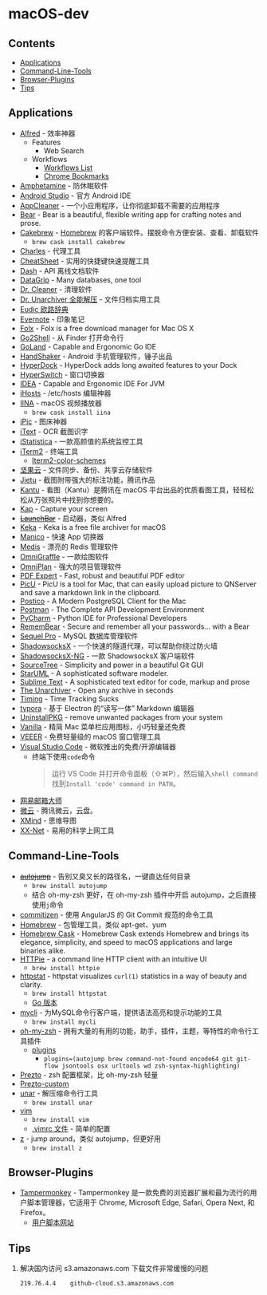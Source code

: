 # macOS-dev

## Contents

- [Applications](#Applications)
- [Command-Line-Tools](#Command-Line-Tools)
- [Browser-Plugins](#Browser-Plugins)
- [Tips](#Tips)

## Applications

- [Alfred](https://www.alfredapp.com/) - 效率神器
  - Features
    - Web Search
  - Workflows
    - [Workflows List](http://www.alfredworkflow.com/ "第三方工作流下载网站 @hzlzh")
    - [Chrome Bookmarks](http://www.packal.org/workflow/chrome-bookmarks-0)
- [Amphetamine](https://itunes.apple.com/cn/app/amphetamine/id937984704?mt=12) - 防休眠软件
- [Android Studio](https://developer.android.google.cn/studio/index.html) - 官方 Android IDE
- [AppCleaner](http://freemacsoft.net/appcleaner/) - 一个小应用程序，让你彻底卸载不需要的应用程序
- [Bear](http://www.bear-writer.com/) - Bear is a beautiful, flexible writing app for crafting notes and prose.
- [Cakebrew](https://www.cakebrew.com/) - [Homebrew](https://brew.sh/) 的客户端软件。摆脱命令方便安装、查看、卸载软件
  - `brew cask install cakebrew`
- [Charles](https://www.charlesproxy.com/) - 代理工具
- [CheatSheet](https://www.mediaatelier.com/CheatSheet/) - 实用的快捷键快速提醒工具
- [Dash](https://kapeli.com/dash) - API 离线文档软件
- [DataGrip](https://www.jetbrains.com/datagrip/) - Many databases, one tool
- [Dr. Cleaner](https://www.drcleaner.com/zh-hans/dr-cleaner/) - 清理软件
- [Dr. Unarchiver 全能解压](https://www.drcleaner.com/zh-hans/dr-unarchiver/) - 文件归档实用工具
- [Eudic 欧路辞典](https://dict.eudic.net/ "官网")
- [Evernote](https://www.yinxiang.com/ "官网") - 印象笔记
- [Folx](https://mac.eltima.com/download-manager.html "官网") - Folx is a free download manager for Mac OS X
- [Go2Shell](http://zipzapmac.com/Go2Shell) - 从 Finder 打开命令行
- [GoLand](https://www.jetbrains.com/go/) - Capable and Ergonomic Go IDE
- [HandShaker](https://www.smartisan.com/apps/handshaker) - Android 手机管理软件，锤子出品
- [HyperDock](https://bahoom.com/hyperdock) - HyperDock adds long awaited features to your Dock
- [HyperSwitch](https://bahoom.com/hyperswitch) - 窗口切换器
- [IDEA](https://www.jetbrains.com/idea/) - Capable and Ergonomic IDE For JVM
- [iHosts](https://toolinbox.net/iHosts/) - /etc/hosts 编辑神器
- [IINA](https://lhc70000.github.io/iina/zh-cn/) - macOS 视频播放器
  - `brew cask install iina`
- [iPic](https://toolinbox.net/iPic/) - 图床神器
- [iText](https://toolinbox.net/iText/) - OCR 截图识字
- [iStatistica](http://www.imagetasks.com/system-battery-network-monitor-widget/) - 一款高颜值的系统监控工具
- [iTerm2](https://www.iterm2.com/) - 终端工具
  - [Iterm2-color-schemes](http://iterm2colorschemes.com/)
- [坚果云](https://www.jianguoyun.com/ "官网") - 文件同步、备份、共享云存储软件
- [Jietu](http://jietu.qq.com/) - 截图附带强大的标注功能，腾讯作品
- [Kantu](http://kantu.qq.com/) - 看图（Kantu）是腾讯在 macOS 平台出品的优质看图工具，轻轻松松从万张照片中找到你想要的。
- [Kap](https://getkap.co/) - Capture your screen
- ~~[LaunchBar](https://www.obdev.at/products/launchbar/index.html)~~ - 启动器，类似 Alfred
- [Keka](http://www.kekaosx.com/en/) - Keka is a free file archiver for macOS
- [Manico](https://manico.im/) - 快速 App 切换器
- [Medis](http://getmedis.com/) - 漂亮的 Redis 管理软件
- [OmniGraffle](https://www.omnigroup.com/omnigraffle/) - 一款绘图软件
- [OmniPlan](https://www.omnigroup.com/omniplan/) - 强大的项目管理软件
- [PDF Expert](https://pdfexpert.com/zh) - Fast, robust and beautiful PDF editor
- [PicU](https://github.com/chenxtdo/UPImageMacApp) - PicU is a tool for Mac, that can easily upload picture to QNServer and save a markdown link in the clipboard.
- [Postico](https://eggerapps.at/postico/) - A Modern PostgreSQL Client for the Mac
- [Postman](https://www.getpostman.com/) - The Complete API Development Environment
- [PyCharm](https://www.jetbrains.com/pycharm/) - Python IDE for Professional Developers
- [RememBear](https://www.remembear.com/) - Secure and remember all your passwords… with a Bear
- [Sequel Pro](http://www.sequelpro.com/) - MySQL 数据库管理软件
- [ShadowsocksX](http://shadowsocks.org/) - 一个快速的隧道代理，可以帮助你绕过防火墙
- [ShadowsocksX-NG](https://github.com/shadowsocks/ShadowsocksX-NG) - 一款 ShadowsocksX 客户端软件
- [SourceTree](https://www.sourcetreeapp.com/) - Simplicity and power in a beautiful Git GUI
- [StarUML](http://staruml.io/) - A sophisticated software modeler.
- [Sublime Text](https://www.sublimetext.com/) - A sophisticated text editor for code, markup and prose
- [The Unarchiver](https://theunarchiver.com/) - Open any archive in seconds
- [Timing](https://timingapp.com/) - Time Tracking Sucks
- [typora](https://typora.io/) - 基于 Electron 的“读写一体” Markdown 编辑器
- [UninstallPKG](https://www.corecode.io/uninstallpkg/) - remove unwanted packages from your system
- [Vanilla](http://matthewpalmer.net/vanilla/) - 精简 Mac 菜单栏应用图标，小巧轻量还免费
- [VEEER](https://veeer.io/) - 免费轻量级的 macOS 窗口管理工具
- [Visual Studio Code](https://code.visualstudio.com/) - 微软推出的免费/开源编辑器
  - 终端下使用`code`命令
    > 运行 VS Code 并打开命令面板（⇧⌘P），然后输入`shell command`找到`Install 'code' command in PATH`。
- [网易邮箱大师](https://mail.163.com/dashi/ "官网，也可到 Mac App Store 下载")
- [微云](https://www.weiyun.com/) - 腾讯微云，云盘。
- [XMind](https://www.xmind.cn/) - 思维导图
- [XX-Net](https://github.com/XX-net/XX-Net) - 易用的科学上网工具

## Command-Line-Tools

- ~~[autojump](https://github.com/wting/autojump)~~ - 告别又臭又长的路径名，一键直达任何目录
  - `brew install autojump`
  - 结合 oh-my-zsh 更好，在 oh-my-zsh 插件中开启 autojump，之后直接使用`j`命令
- [commitizen](https://www.npmjs.com/package/commitizen) - 使用 AngularJS 的 Git Commit 规范的命令工具
- [Homebrew](https://brew.sh/) - 包管理工具，类似 apt-get、yum
- [Homebrew Cask](https://caskroom.github.io/) - Homebrew Cask extends Homebrew and brings its elegance, simplicity, and speed to macOS applications and large binaries alike.
- [HTTPie](https://httpie.org/) - a command line HTTP client with an intuitive UI
  - `brew install httpie`
- [httpstat](https://github.com/reorx/httpstat) - httpstat visualizes `curl(1)` statistics in a way of beauty and clarity.
  - `brew install httpstat`
  - [Go 版本](https://github.com/davecheney/httpstat)
- [mycli](http://www.mycli.net/) - 为MySQL命令行客户端，提供语法高亮和提示功能的工具
  - `brew install mycli`
- [oh-my-zsh](http://ohmyz.sh/) - 拥有大量的有用的功能，助手，插件，主题，等特性的命令行工具插件
  - [plugins](https://github.com/robbyrussell/oh-my-zsh/wiki/Plugins)
    - `plugins=(autojump brew command-not-found encode64 git git-flow jsontools osx urltools wd zsh-syntax-highlighting)`
- [Prezto](https://github.com/sorin-ionescu/prezto) - zsh 配置框架，比 oh-my-zsh 轻量
- [Prezto-custom](https://github.com/hnye007/prezto)
- [unar](https://theunarchiver.com/command-line) - 解压缩命令行工具
  - `brew install unar`
- [vim](http://www.vim.org/)
  - `brew install vim`
  - [.vimrc 文件](./config/.vimrc) - 简单的配置
- [z](https://github.com/rupa/z) - jump around，类似 autojump，但更好用
  - `brew install z`

## Browser-Plugins

- [Tampermonkey](https://tampermonkey.net/) - Tampermonkey 是一款免费的浏览器扩展和最为流行的用户脚本管理器，它适用于 Chrome, Microsoft Edge, Safari, Opera Next, 和 Firefox。
  - [用户脚本网站](https://greasyfork.org/zh-CN)

## Tips

1. 解决国内访问 s3.amazonaws.com 下载文件非常缓慢的问题
   ~~~shell
   219.76.4.4    github-cloud.s3.amazonaws.com
   ~~~
